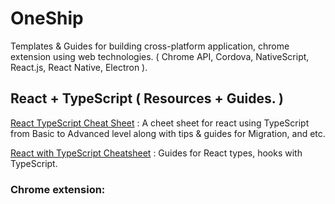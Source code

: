 # OneShip

Templates &amp; Guides for building cross-platform application, chrome extension using web technologies. ( Chrome API, Cordova, NativeScript, React.js, React Native, Electron ).

## React + TypeScript ( Resources + Guides. )

[React TypeScript Cheat Sheet](https://react-typescript-cheatsheet.netlify.app/ "React TypeScript Chear Sheet") : A cheet sheet for react using TypeScript from Basic to Advanced level along with tips & guides for Migration, and etc.

[React with TypeScript Cheatsheet](https://blog.bitsrc.io/react-with-typescript-cheatsheet-9dd891dc5bfe#d0ff "React with TypeScript") : Guides for React types, hooks with TypeScript.

### Chrome extension:
